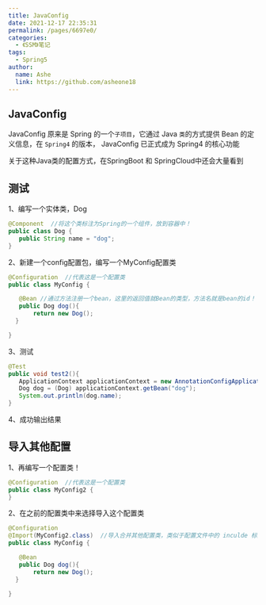 ```yaml
---
title: JavaConfig
date: 2021-12-17 22:35:31
permalink: /pages/6697e0/
categories:
  - 《SSM》笔记
tags:
  - Spring5
author:
  name: Ashe
  link: https://github.com/asheone18
---
```


## JavaConfig

JavaConfig 原来是 Spring 的一个`子项目`，它通过 Java `类`的方式提供 Bean 的定义信息，在 `Spring4` 的版本， JavaConfig 已正式成为 Spring4 的核心功能 

关于这种Java类的配置方式，在SpringBoot 和 SpringCloud中还会大量看到

## 测试

1、编写一个实体类，Dog

```java
@Component  //将这个类标注为Spring的一个组件，放到容器中！
public class Dog {
   public String name = "dog";
}
```

2、新建一个config配置包，编写一个MyConfig配置类

```java
@Configuration  //代表这是一个配置类
public class MyConfig {

   @Bean //通过方法注册一个bean，这里的返回值就Bean的类型，方法名就是bean的id！
   public Dog dog(){
       return new Dog();
  }

}
```

3、测试
```java
@Test
public void test2(){
   ApplicationContext applicationContext = new AnnotationConfigApplicationContext(MyConfig.class);
   Dog dog = (Dog) applicationContext.getBean("dog");
   System.out.println(dog.name);
}
```

4、成功输出结果

## 导入其他配置

1、再编写一个配置类！

```java
@Configuration  //代表这是一个配置类
public class MyConfig2 {
}
```

2、在之前的配置类中来选择导入这个配置类

```java
@Configuration
@Import(MyConfig2.class)  //导入合并其他配置类，类似于配置文件中的 inculde 标签
public class MyConfig {

   @Bean
   public Dog dog(){
       return new Dog();
  }

}
```
